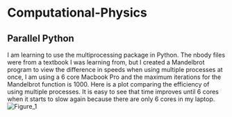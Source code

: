 # Computational-Physics

## Parallel Python

I am learning to use the multiprocessing package in Python. The nbody files were from a textbook I was learning from, but I created a Mandelbrot program to view the difference in speeds when using multiple processes at once, I am using a 6 core Macbook Pro and the maximum iterations for the Mandelbrot function is 1000. Here is a plot comparing the efficiency of using multiple processes. It is easy to see that time improves until 6 cores when it starts to slow again because there are only 6 cores in my laptop.
![Figure_1](https://user-images.githubusercontent.com/71784867/119241593-81d59200-bb4f-11eb-9d46-4fe7a417236e.png)

